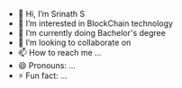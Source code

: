 - 👋 Hi, I’m Srinath S
- 👀 I’m interested in BlockChain technology
- 🌱 I’m currently doing Bachelor's degree
- 💞️ I’m looking to collaborate on 
- 📫 How to reach me ...
- 😄 Pronouns: ...
- ⚡ Fun fact: ...

<!---
Srinath22082005/Srinath22082005 is a ✨ special ✨ repository because its `README.md` (this file) appears on your GitHub profile.
You can click the Preview link to take a look at your changes.
--->
